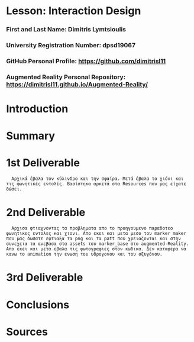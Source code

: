 # Lesson: Interaction Design

### First and Last Name: Dimitris Lymtsioulis
### University Registration Number: dpsd19067
### GitHub Personal Profile: https://github.com/dimitrisl11
### Augmented Reality Personal Repository: https://dimitrisl11.github.io/Augmented-Reality/

# Introduction

# Summary


# 1st Deliverable
      Αρχικά έβαλα τον κύλινδρο και την σφαίρα. Μετά έβαλα το χιόνι και τις φωνητικές εντολές. Βασίστηκα αρκετά στα Resources που μας είχατε δώσει.
 

# 2nd Deliverable

      Αρχισα φτιαχνοντας τα προβληματα απο το προηγουμενο παραδοτεο φωνητικες εντολες και χιονι. Απο εκει και μετα μεσο του marker maker που μας δωσατε εφτιαξα τα png και τα patt που χρειαζονται και στην συνεχεια τα ανεβασα στα assets του marker_base στο augmented-Reality. Απο εκει και μετα εβαλα τις φωτογραφιες στον κωδικα. Δεν καταφερα να κανω το animation την ενωση του υδρογονου και του οξυγόνου.  


# 3rd Deliverable 


# Conclusions


# Sources
